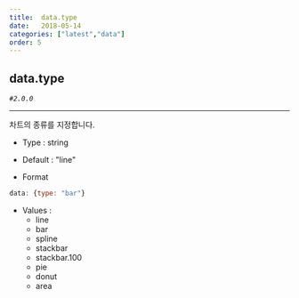 ```yaml
---
title:  data.type
date:   2018-05-14
categories: ["latest","data"]
order: 5
---
```


## data.type

_`#2.0.0`_

---

차트의 종류를 지정합니다.

* Type : string

* Default : "line"

* Format
```javascript
data: {type: "bar"}
```

* Values :
  * line
  * bar
  * spline
  * stackbar
  * stackbar.100
  * pie
  * donut
  * area
